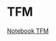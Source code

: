 # TFM 

[Notebook TFM]( https://htmlpreview.github.io/?https://github.com/FernandoLucasRuiz/tfm/blob/main/tfm.html)
